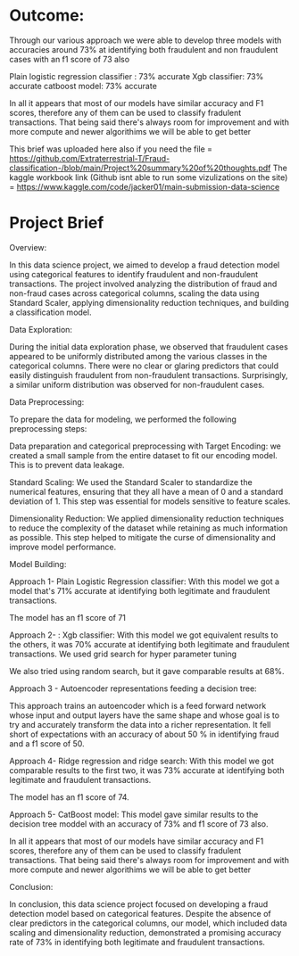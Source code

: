 
# Outcome:
Through our various approach we were able to develop three models with accuracies around 73% at identifying both fraudulent and non fraudulent cases with an f1 score of 73 also

Plain logistic regression classifier : 73% accurate
Xgb classifier: 73% accurate
catboost model: 73% accurate

In all it appears that most of our models have similar accuracy and F1 scores, therefore any of them can be used to classify fradulent transactions. That being said there's always room for improvement and with more compute and newer algorithims we will be able to get better

 This brief was uploaded here also if you need the file = https://github.com/Extraterrestrial-T/Fraud-classification-/blob/main/Project%20summary%20of%20thoughts.pdf
 The kaggle workbook link (Github isnt able to run some vizulizations on the site) = https://www.kaggle.com/code/jacker01/main-submission-data-science

# Project Brief 

Overview: 

In this data science project, we aimed to develop a fraud detection model using categorical features to identify fraudulent and non-fraudulent transactions. The project involved analyzing the distribution of fraud and non-fraud cases across categorical columns, scaling the data using Standard Scaler, applying dimensionality reduction techniques, and building a classification model. 

  

Data Exploration: 

During the initial data exploration phase, we observed that fraudulent cases appeared to be uniformly distributed among the various classes in the categorical columns. There were no clear or glaring predictors that could easily distinguish fraudulent from non-fraudulent transactions. Surprisingly, a similar uniform distribution was observed for non-fraudulent cases. 

  

Data Preprocessing: 

To prepare the data for modeling, we performed the following preprocessing steps: 

 Data preparation and categorical preprocessing with Target Encoding: we created a small sample from the entire dataset to fit our encoding model. This is to prevent data leakage.  

Standard Scaling: We used the Standard Scaler to standardize the numerical features, ensuring that they all have a mean of 0 and a standard deviation of 1. This step was essential for models sensitive to feature scales. 

Dimensionality Reduction: We applied dimensionality reduction techniques to reduce the complexity of the dataset while retaining as much information as possible. This step helped to mitigate the curse of dimensionality and improve model performance. 

Model Building: 

Approach 1- Plain Logistic Regression classifier:  With this model we got a model that's 71% accurate at identifying both legitimate and fraudulent transactions. 

The model has an f1 score of 71 

Approach 2- : Xgb classifier:     With this model we got equivalent results to the others, it was 70% accurate at identifying both legitimate and fraudulent transactions. We used grid search for hyper parameter tuning 

We also tried using random search, but it gave comparable results at 68%. 

Approach 3 - Autoencoder representations feeding a decision tree:  

This approach trains an autoencoder which is a feed forward network whose input and output layers have the same shape and whose goal is to try and accurately transform the data into a richer representation. It fell short of expectations with an accuracy of about 50 % in identifying fraud and a f1 score of 50. 

 

Approach 4- Ridge regression and ridge search: With this model we got comparable results to the first two, it was 73% accurate at identifying both legitimate and fraudulent transactions. 

The model has an f1 score of 74. 

 
Approach 5- CatBoost model:  This model gave similar results to the decision tree moddel with an accuracy of 73% and f1 score of 73 also. 

In all it appears that most of our models have similar accuracy and F1 scores, therefore any of them can be used to classify fradulent transactions. That being said there's always room for improvement and with more compute and newer algorithims we will be able to get better
 

Conclusion: 

In conclusion, this data science project focused on developing a fraud detection model based on categorical features. Despite the absence of clear predictors in the categorical columns, our model, which included data scaling and dimensionality reduction, demonstrated a promising accuracy rate of 73% in identifying both legitimate and fraudulent transactions.

 
